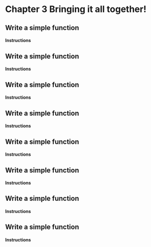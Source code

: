 # Chapter 3 Bringing it all together!

## Write a simple function

#### Instructions

## Write a simple function

#### Instructions

## Write a simple function

#### Instructions

## Write a simple function

#### Instructions

## Write a simple function

#### Instructions

## Write a simple function

#### Instructions

## Write a simple function

#### Instructions

## Write a simple function

#### Instructions